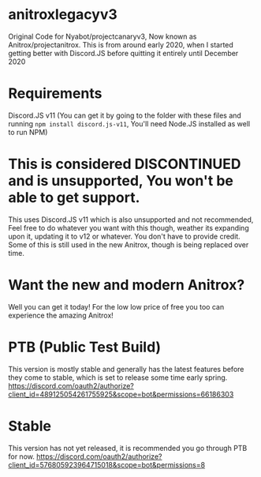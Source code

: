 # anitroxlegacyv3
Original Code for Nyabot/projectcanaryv3, Now known as Anitrox/projectanitrox. This is from around early 2020, when I started getting better with Discord.JS before quitting it entirely until December 2020
# Requirements
Discord.JS v11 (You can get it by going to the folder with these files and running ``npm install discord.js-v11``, You'll need Node.JS installed as well to run NPM)
# This is considered DISCONTINUED and is unsupported, You won't be able to get support.
This uses Discord.JS v11 which is also unsupported and not recommended, Feel free to do whatever you want with this though, weather its expanding upon it, updating it to v12 or whatever. You don't have to provide credit. Some of this is still used in the new Anitrox, though is being replaced over time.
# Want the new and modern Anitrox?
Well you can get it today! For the low low price of free you too can experience the amazing Anitrox!
# PTB (Public Test Build)
This version is mostly stable and generally has the latest features before they come to stable, which is set to release some time early spring.
https://discord.com/oauth2/authorize?client_id=489125054261755925&scope=bot&permissions=66186303
# Stable
This version has not yet released, it is recommended you go through PTB for now.
https://discord.com/oauth2/authorize?client_id=576805923964715018&scope=bot&permissions=8

